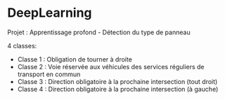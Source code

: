 # DeepLearning
Projet : Apprentissage profond - Détection du type de panneau

4 classes:
- Classe 1 : Obligation de tourner à droite 
- Classe 2 : Voie réservée aux véhicules des services réguliers de transport en commun
- Classe 3 : Direction obligatoire à la prochaine intersection (tout droit)
- Classe 4 : Direction obligatoire à la prochaine intersection (à gauche)